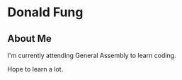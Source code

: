 
# Donald Fung

## About Me

I'm currently attending General Assembly to learn coding.

Hope to learn a lot.